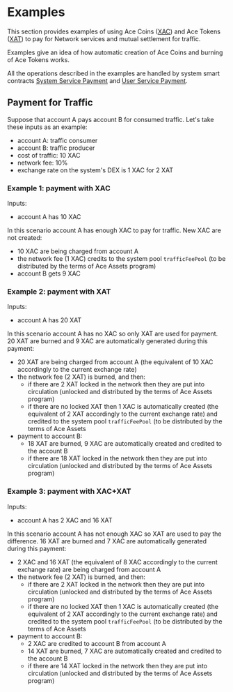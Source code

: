 # Examples

This section provides examples of using Ace Coins ([XAC][1]) and Ace
Tokens ([XAT][2]) to pay for Network services and mutual settlement for traffic.

Examples give an idea of how automatic creation of Ace Coins and burning of Ace
Tokens works.

All the operations described in the examples are handled by system smart contracts
[System Service Payment][3] and [User Service Payment][4].


## Payment for Traffic

Suppose that account A pays account B for consumed traffic.
Let's take these inputs as an example:

- account A: traffic consumer
- account B: traffic producer
- cost of traffic: 10 XAC
- network fee: 10%
- exchange rate on the system's DEX is 1 XAC for 2 XAT


### Example 1: payment with XAC

Inputs:

- account A has 10 XAC

In this scenario account A has enough XAC to pay for traffic. New XAC are not created:

- 10 XAC are being charged from account А
- the network fee (1 XAC) credits to the system pool `trafficFeePool` (to be distributed by the terms of Ace Assets program)
- account B gets 9 XAC


### Example 2: payment with XAT

Inputs:

- account A has 20 XAT

In this scenario account A has no XAC so only XAT are used for payment. 20 XAT are burned and 9 XAC are automatically generated during this payment:

- 20 XAT are being charged from account А (the equivalent of 10 XAC accordingly to the current exchange rate)
- the network fee (2 XAT) is burned, and then:
    - if there are 2 XAT locked in the network then they are put into circulation (unlocked and distributed by the terms of Ace Assets program)
    - if there are no locked XAT then 1 XAC is automatically created (the equivalent of 2 XAT accordingly to the current exchange rate) and credited to the system pool `trafficFeePool` (to be distributed by the terms of Ace Assets
- payment to account B:
    - 18 XAT are burned, 9 XAC are automatically created and credited to the account B
    - if there are 18 XAT locked in the network then they are put into circulation (unlocked and distributed by the terms of Ace Assets program)


### Example 3: payment with XAC+XAT

Inputs:

- account A has 2 XAC and 16 XAT

In this scenario account A has not enough XAC so XAT are used to pay the difference. 16 XAT are burned and 7 XAC are automatically generated during this payment:

- 2 XAC and 16 XAT (the equivalent of 8 XAC accordingly to the current exchange rate) are being charged from account А
- the network fee (2 XAT) is burned, and then:
    - if there are 2 XAT locked in the network then they are put into circulation (unlocked and distributed by the terms of Ace Assets program)
    - if there are no locked XAT then 1 XAC is automatically created (the equivalent of 2 XAT accordingly to the current exchange rate) and credited to the system pool `trafficFeePool` (to be distributed by the terms of Ace Assets
- payment to account B:
    - 2 XAC are credited to account B from account A
    - 14 XAT are burned, 7 XAC are automatically created and credited to the account B
    - if there are 14 XAT locked in the network then they are put into circulation (unlocked and distributed by the terms of Ace Assets program)



[1]: ace-coin.md
[2]: ace-token.md
[3]: ../list-of-operations/system-service-payment.md
[4]: ../list-of-operations/user-service-payment.md
